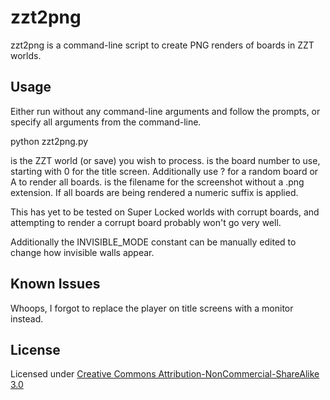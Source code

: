 # zzt2png

zzt2png is a command-line script to create PNG renders of boards in ZZT worlds.

## Usage

Either run without any command-line arguments and follow the prompts, or specify all arguments from the command-line.

python zzt2png.py <filename> <board> <output>

<filename> is the ZZT world (or save) you wish to process.
<board> is the board number to use, starting with 0 for the title screen. Additionally use ? for a random board or A to render all boards.
<output> is the filename for the screenshot without a .png extension. If all boards are being rendered a numeric suffix is applied.

This has yet to be tested on Super Locked worlds with corrupt boards, and attempting to render a corrupt board probably won't go very well.

Additionally the INVISIBLE_MODE constant can be manually edited to change how invisible walls appear.

## Known Issues

Whoops, I forgot to replace the player on title screens with a monitor instead.

## License

Licensed under [Creative Commons Attribution-NonCommercial-ShareAlike 3.0](https://creativecommons.org/licenses/by-nc-sa/3.0/us/)
